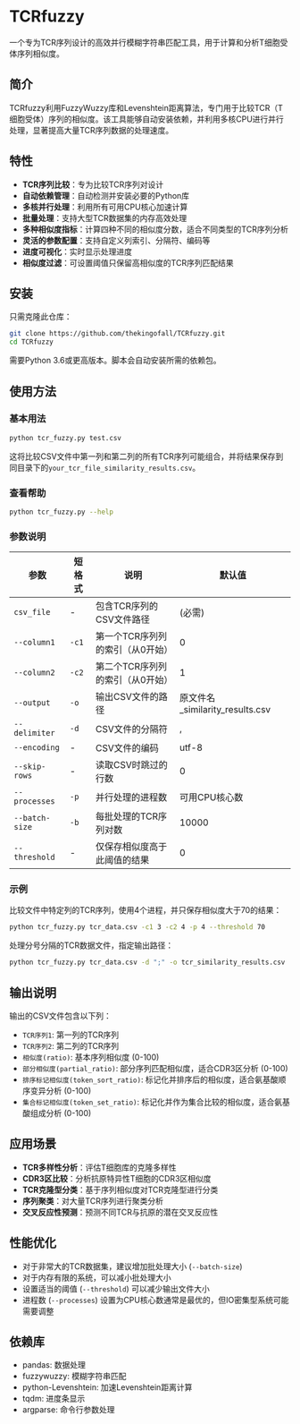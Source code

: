 # TCRfuzzy

一个专为TCR序列设计的高效并行模糊字符串匹配工具，用于计算和分析T细胞受体序列相似度。

## 简介

TCRfuzzy利用FuzzyWuzzy库和Levenshtein距离算法，专门用于比较TCR（T细胞受体）序列的相似度。该工具能够自动安装依赖，并利用多核CPU进行并行处理，显著提高大量TCR序列数据的处理速度。

## 特性

- **TCR序列比较**：专为比较TCR序列对设计
- **自动依赖管理**：自动检测并安装必要的Python库
- **多核并行处理**：利用所有可用CPU核心加速计算
- **批量处理**：支持大型TCR数据集的内存高效处理
- **多种相似度指标**：计算四种不同的相似度分数，适合不同类型的TCR序列分析
- **灵活的参数配置**：支持自定义列索引、分隔符、编码等
- **进度可视化**：实时显示处理进度
- **相似度过滤**：可设置阈值只保留高相似度的TCR序列匹配结果

## 安装

只需克隆此仓库：

```bash
git clone https://github.com/thekingofall/TCRfuzzy.git
cd TCRfuzzy
```

需要Python 3.6或更高版本。脚本会自动安装所需的依赖包。

## 使用方法

### 基本用法

```bash
python tcr_fuzzy.py test.csv
```

这将比较CSV文件中第一列和第二列的所有TCR序列可能组合，并将结果保存到同目录下的`your_tcr_file_similarity_results.csv`。

### 查看帮助

```bash
python tcr_fuzzy.py --help
```

### 参数说明

| 参数 | 短格式 | 说明 | 默认值 |
|------|------|------|------|
| `csv_file` | - | 包含TCR序列的CSV文件路径 | (必需) |
| `--column1` | `-c1` | 第一个TCR序列列的索引（从0开始） | 0 |
| `--column2` | `-c2` | 第二个TCR序列列的索引（从0开始） | 1 |
| `--output` | `-o` | 输出CSV文件的路径 | 原文件名_similarity_results.csv |
| `--delimiter` | `-d` | CSV文件的分隔符 | , |
| `--encoding` | - | CSV文件的编码 | utf-8 |
| `--skip-rows` | - | 读取CSV时跳过的行数 | 0 |
| `--processes` | `-p` | 并行处理的进程数 | 可用CPU核心数 |
| `--batch-size` | `-b` | 每批处理的TCR序列对数 | 10000 |
| `--threshold` | - | 仅保存相似度高于此阈值的结果 | 0 |

### 示例

比较文件中特定列的TCR序列，使用4个进程，并只保存相似度大于70的结果：
```bash
python tcr_fuzzy.py tcr_data.csv -c1 3 -c2 4 -p 4 --threshold 70
```

处理分号分隔的TCR数据文件，指定输出路径：
```bash
python tcr_fuzzy.py tcr_data.csv -d ";" -o tcr_similarity_results.csv
```

## 输出说明

输出的CSV文件包含以下列：

- `TCR序列1`: 第一列的TCR序列
- `TCR序列2`: 第二列的TCR序列
- `相似度(ratio)`: 基本序列相似度 (0-100)
- `部分相似度(partial_ratio)`: 部分序列匹配相似度，适合CDR3区分析 (0-100)
- `排序标记相似度(token_sort_ratio)`: 标记化并排序后的相似度，适合氨基酸顺序变异分析 (0-100)
- `集合标记相似度(token_set_ratio)`: 标记化并作为集合比较的相似度，适合氨基酸组成分析 (0-100)

## 应用场景

- **TCR多样性分析**：评估T细胞库的克隆多样性
- **CDR3区比较**：分析抗原特异性T细胞的CDR3区相似度
- **TCR克隆型分类**：基于序列相似度对TCR克隆型进行分类
- **序列聚类**：对大量TCR序列进行聚类分析
- **交叉反应性预测**：预测不同TCR与抗原的潜在交叉反应性

## 性能优化

- 对于非常大的TCR数据集，建议增加批处理大小 (`--batch-size`)
- 对于内存有限的系统，可以减小批处理大小
- 设置适当的阈值 (`--threshold`) 可以减少输出文件大小
- 进程数 (`--processes`) 设置为CPU核心数通常是最优的，但IO密集型系统可能需要调整

## 依赖库

- pandas: 数据处理
- fuzzywuzzy: 模糊字符串匹配
- python-Levenshtein: 加速Levenshtein距离计算
- tqdm: 进度条显示
- argparse: 命令行参数处理





